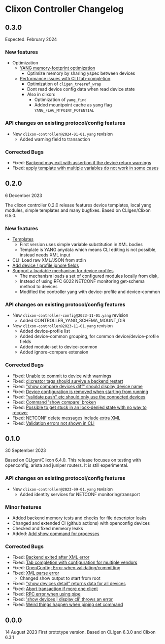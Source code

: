 # Clixon Controller Changelog

## 0.3.0
Expected: February 2024

### New features

* Optimization
  * [YANG memory-footprint optimization](https://github.com/clicon/clixon-controller/issues/61)
    * Optimize memory by sharing yspec between devices
  * [Performance issues with CLI tab-completion](https://github.com/clicon/clixon-controller/issues/75)
    * Optimization of `cligen_treeref_wrap`
    * Dont read device config data when read device state
    * Also in clixon:
      * Optimization of `yang_find`
      * Added mountpoint cache as yang flag `YANG_FLAG_MTPOINT_POTENTIAL`

### API changes on existing protocol/config features

* New `clixon-controller@2024-01-01.yang` revision
  * Added warning field to transaction

### Corrected Bugs

* Fixed: [Backend may exit with assertion if the device return warnings](https://github.com/clicon/clixon-controller/issues/77)
* Fixed: [apply template with multiple variables do not work in some cases](https://github.com/clicon/clixon-controller/issues/74)

## 0.2.0
6 December 2023

The clixon controller 0.2.0 release features device templates, local
yang modules, simple templates and many bugfixes.
Based on CLIgen/Clixon 6.5.0.

### New features

* [Templates](https://github.com/clicon/clixon-controller/issues/4)
  * First version uses simple variable substitution in XML bodies
  * Template is YANG anydata which means CLI editing is not possible, instead needs XML input
* CLI: Load raw XML/JSON from stdin
* [Add device / profile ignore fields](https://github.com/clicon/clixon-controller/issues/55)
* [Support a loadable mechanism for device profiles](https://github.com/clicon/clixon-controller/issues/21)
  * The mechanism loads a set of configured modules locally from disk,
  * Instead of using RFC 6022 NETCONF monitoring get-schema method to devices
  * Modified the controller yang with device-profile and device-common

### API changes on existing protocol/config features

* New `clixon-controller-config@2023-11-01.yang` revision
  * Added CONTROLLER_YANG_SCHEMA_MOUNT_DIR
* New `clixon-controller@2023-11-01.yang` revision
  * Added device-profile list
  * Added device-common grouping, for common device/device-profile fields
  * Added module-set to device-common
  * Added ignore-compare extension

### Corrected Bugs

* Fixed: [Unable to commit to device with warnings](https://github.com/clicon/clixon-controller/issues/71)
* Fixed: [cl:creator tags should survive a backend restart](https://github.com/clicon/clixon-controller/issues/66)
* Fixed: ["show compare devices diff" should display device name](https://github.com/clicon/clixon-controller/issues/64)
* Fixed: [Device configuration is removed when starting from running](https://github.com/clicon/clixon-controller/issues/65)
* Fixed: ["validate push" etc should only use the connected devices](https://github.com/clicon/clixon-controller/issues/58)
* Fixed: [Command 'show compare' broken](https://github.com/clicon/clixon-controller/issues/46)
* Fixed: [Possible to get stuck in an lock-denied state with no way to recover](https://github.com/clicon/clixon-controller/issues/47)
* Fixed: [NETCONF delete messages include extra XML](https://github.com/clicon/clixon-controller/issues/53)
* Fixed: [Validation errors not shown in CLI](https://github.com/clicon/clixon-controller/issues/48)

## 0.1.0
30 September 2023

Based on CLIgen/Clixon 6.4.0.
This release focuses on testing with openconfig, arista and juniper
routers. It is still experimental.

### API changes on existing protocol/config features

* New `clixon-controller@2023-09-01.yang` revision
  * Added identity services for NETCONF monitoring/transport

### Minor features

* Added backend memory tests and checks for file descriptor leaks
* Changed and extended CI (github actions) with openconfig devices
* Checked and fixed memeory leaks
* Added: [Add show command for processes ](https://github.com/clicon/clixon-controller/issues/42)

### Corrected Bugs

* Fixed: [Backend exited after XML error](https://github.com/clicon/clixon-controller/issues/49)
* Fixed: [Tab completion with configuration for multiple vendors](https://github.com/clicon/clixon-controller/issues/40)
* Fixed: [OpenConfig: Error when validating/committing](https://github.com/clicon/clixon-controller/issues/32)
* Fixed: [XML parse error](https://github.com/clicon/clixon-controller/issues/36)
  * Changed show output to start from root
* Fixed: ["show devices <device> detail" returns data for all devices](https://github.com/clicon/clixon-controller/issues/27)
* Fixed: [Abort transaction if more one client](https://github.com/clicon/clixon-controller/issues/35)
* Fixed: [RPC error when using pipe](https://github.com/clicon/clixon-controller/issues/34)
* Fixed: ['show devices | display cli' throws an error](https://github.com/clicon/clixon-controller/issues/25)
* Fixed: [Weird things happen when piping set command](https://github.com/clicon/clixon-controller/issues/33)

## 0.0.0
14 August 2023
First prototype version. Based on CLIgen 6.3.0 and Clixon 6.3.1
